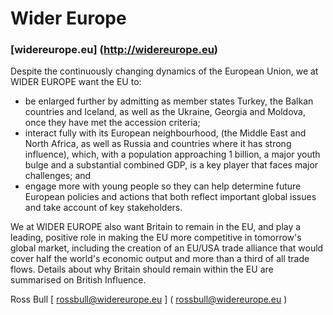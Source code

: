 # Wider Europe


### [widereurope.eu] (http://widereurope.eu)


Despite the continuously changing dynamics of the European Union, we at WIDER EUROPE want the EU to:


- be enlarged further by admitting as member states Turkey, the Balkan countries and Iceland, as well as the Ukraine, Georgia and Moldova, once they have met the accession criteria;
- interact fully with its European neighbourhood, (the Middle East and North Africa, as well as Russia and countries where it has strong influence), which, with a population approaching 1 billion, a major youth bulge and a substantial combined GDP, is a key player that faces major challenges; and
- engage more with young people so they can help determine future European policies and actions that both reflect important global issues and take account of key stakeholders.

We at WIDER EUROPE also want Britain to remain in the EU, and play a leading, positive role in making the EU more competitive in tomorrow's global market, including the creation of an EU/USA trade alliance that would cover half the world's economic output and more than a third of all trade flows. Details about why Britain should remain within the EU are summarised on British Influence.

Ross Bull [ rossbull@widereurope.eu ] ( rossbull@widereurope.eu )

